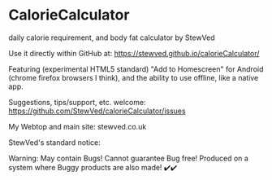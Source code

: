 # CalorieCalculator
daily calorie requirement, and body fat calculator by StewVed

Use it directly within GitHub at:
https://stewved.github.io/calorieCalculator/

Featuring (experimental HTML5 standard) "Add to Homescreen" for
Android (chrome firefox browsers I think), 
and the ability to use offline, like a native app.

Suggestions, tips/support, etc. welcome:
https://github.com/StewVed/calorieCalculator/issues

My Webtop and main site:
stewved.co.uk


StewVed's standard notice:

Warning: May contain Bugs!
Cannot guarantee Bug free!
Produced on a system where Buggy products are also made!
✔️✔️
